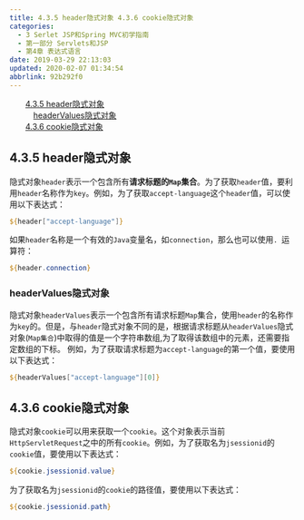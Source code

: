 ```yaml
---
title: 4.3.5 header隐式对象 4.3.6 cookie隐式对象
categories: 
  - 3 Serlet JSP和Spring MVC初学指南
  - 第一部分 Servlets和JSP
  - 第4章 表达式语言
date: 2019-03-29 22:13:03
updated: 2020-02-07 01:34:54
abbrlink: 92b292f0
---
```

<div id='my_toc'><a href="/JavaReadingNotes/92b292f0/#4-3-5-header隐式对象" class="header_2">4.3.5 header隐式对象</a>&nbsp;<br><a href="/JavaReadingNotes/92b292f0/#headerValues隐式对象" class="header_3">headerValues隐式对象</a>&nbsp;<br><a href="/JavaReadingNotes/92b292f0/#4-3-6-cookie隐式对象" class="header_2">4.3.6 cookie隐式对象</a>&nbsp;<br></div>
<style>.header_1{margin-left: 1em;}.header_2{margin-left: 2em;}.header_3{margin-left: 3em;}.header_4{margin-left: 4em;}.header_5{margin-left: 5em;}.header_6{margin-left: 6em;}</style>
<!--more-->
<script>if (navigator.platform.search('arm')==-1){document.getElementById('my_toc').style.display = 'none';}var e,p = document.getElementsByTagName('p');while (p.length>0) {e = p[0];e.parentElement.removeChild(e);}</script>

<!--end-->
## 4.3.5 header隐式对象 ##
隐式对象`header`表示一个包含所有**请求标题的`Map`集合**。为了获取`header`值，要利用`header`名称作为`key`。例如，为了获取`accept-language`这个`header`值，可以使用以下表达式：
```jsp
${header["accept-language"]}
```
如果`header`名称是一个有效的`Java`变量名，如`connection`，那么也可以使用`. `运算符：
```jsp
${header.connection}
```
### headerValues隐式对象 ###
隐式对象`headerValues`表示一个包含所有请求标题`Map`集合，使用`header`的名称作为`key`的。但是，与`header`隐式对象不同的是，根据请求标题从`headerValues`隐式对象(`Map集合`)中取得的值是一个字符串数组,为了取得该数组中的元素，还需要指定数组的下标。
例如，为了获取请求标题为`accept-language`的第一个值，要使用以下表达式：
```jsp
${headerValues["accept-language"][0]}
```
## 4.3.6 cookie隐式对象 ##
隐式对象`cookie`可以用来获取一个`cookie`。这个对象表示当前`HttpServletRequest`之中的所有`cookie`。例如，为了获取名为`jsessionid`的`cookie`值，要使用以下表达式：
```jsp
${cookie.jsessionid.value}
```
为了获取名为`jsessionid`的`cookie`的路径值，要使用以下表达式：
```jsp
${cookie.jsessionid.path}
```

